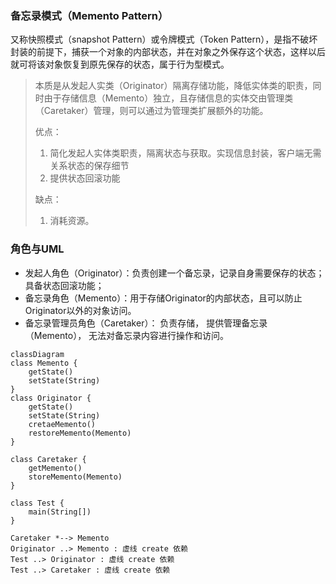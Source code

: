 ### 备忘录模式（Memento Pattern）

又称快照模式（snapshot Pattern）或令牌模式（Token Pattern），是指不破坏封装的前提下，捕获一个对象的内部状态，并在对象之外保存这个状态，这样以后就可将该对象恢复到原先保存的状态，属于行为型模式。

> 本质是从发起人实类（Originator）隔离存储功能，降低实体类的职责，同时由于存储信息（Memento）独立，且存储信息的实体交由管理类（Caretaker）管理，则可以通过为管理类扩展额外的功能。
>
> 优点：
>
> 1. 简化发起人实体类职责，隔离状态与获取。实现信息封装，客户端无需关系状态的保存细节
> 2. 提供状态回滚功能
>
> 缺点：
>
> 1. 消耗资源。

### 角色与UML

* 发起人角色（Originator）：负责创建一个备忘录，记录自身需要保存的状态；具备状态回滚功能；
* 备忘录角色（Memento）：用于存储Originator的内部状态，且可以防止Originator以外的对象访问。
* 备忘录管理员角色（Caretaker）： 负责存储， 提供管理备忘录（Memento）， 无法对备忘录内容进行操作和访问。

```mermaid
classDiagram
class Memento {
	getState()
	setState(String)
}
class Originator {
	getState()
	setState(String)
	cretaeMemento()
	restoreMemento(Memento)
}

class Caretaker {
	getMemento()
	storeMemento(Memento)
}

class Test {
	main(String[])
}

Caretaker *--> Memento
Originator ..> Memento : 虚线 create 依赖
Test ..> Originator : 虚线 create 依赖
Test ..> Caretaker : 虚线 create 依赖

```

